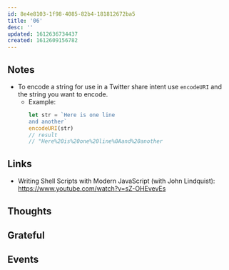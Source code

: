 ```yaml
---
id: 8e4e8103-1f98-4085-82b4-181812672ba5
title: '06'
desc: ''
updated: 1612636734437
created: 1612609156782
---
```


## Notes

- To encode a string for use in a Twitter share intent use `encodeURI`
  and the string you want to encode.
  - Example:
    ```js
    let str = `Here is one line
    and another`
    encodeURI(str)
    // result
    // "Here%20is%20one%20line%0Aand%20another
    ```

## Links

- Writing Shell Scripts with Modern JavaScript (with John Lindquist):
  https://www.youtube.com/watch?v=sZ-OHEvevEs

## Thoughts

## Grateful

## Events
